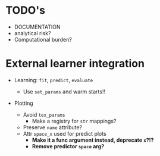 # TODO's

- DOCUMENTATION
- analytical risk?
- Computational burden?


# External learner integration

- Learning: `fit`, `predict`, `evaluate`
  - Use `set_params` and warm starts!!

- Plotting
  - Avoid `tex_params`
    - Make a registry for `str` mappings?
  - Preserve `name` attribute?
  - Attr `space_x` used for predict plots
    - **Make it a func argument instead, deprecate `x`?!?**
    - **Remove predictor `space` arg?**